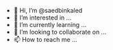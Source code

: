 - 👋 Hi, I’m @saedbinkaled
- 👀 I’m interested in ...
- 🌱 I’m currently learning ...
- 💞️ I’m looking to collaborate on ...
- 📫 How to reach me ...

<!---
saedbinkaled/saedbinkaled is a ✨ special ✨ repository because its `README.md` (this file) appears on your GitHub profile.
You can click the Preview link to take a look at your changes.
--->
